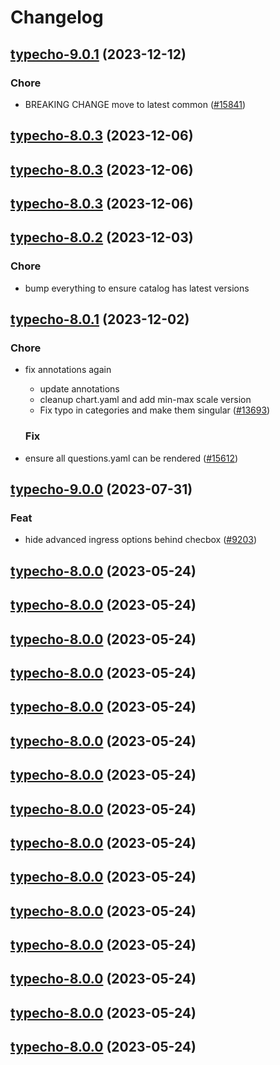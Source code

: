 # Changelog



## [typecho-9.0.1](https://github.com/truecharts/charts/compare/typecho-8.0.3...typecho-9.0.1) (2023-12-12)

### Chore

- BREAKING CHANGE move to latest common ([#15841](https://github.com/truecharts/charts/issues/15841))
  
  



## [typecho-8.0.3](https://github.com/truecharts/charts/compare/typecho-8.0.2...typecho-8.0.3) (2023-12-06)




## [typecho-8.0.3](https://github.com/truecharts/charts/compare/typecho-8.0.2...typecho-8.0.3) (2023-12-06)




## [typecho-8.0.3](https://github.com/truecharts/charts/compare/typecho-8.0.2...typecho-8.0.3) (2023-12-06)




## [typecho-8.0.2](https://github.com/truecharts/charts/compare/typecho-8.0.1...typecho-8.0.2) (2023-12-03)

### Chore

- bump everything to ensure catalog has latest versions
  
  


## [typecho-8.0.1](https://github.com/truecharts/charts/compare/typecho-9.0.0...typecho-8.0.1) (2023-12-02)

### Chore

- fix annotations again
  - update annotations
  - cleanup chart.yaml and add min-max scale version
  - Fix typo in categories and make them singular ([#13693](https://github.com/truecharts/charts/issues/13693))
  
  ### Fix

- ensure all questions.yaml can be rendered ([#15612](https://github.com/truecharts/charts/issues/15612))
  
  











## [typecho-9.0.0](https://github.com/truecharts/charts/compare/typecho-8.0.0...typecho-9.0.0) (2023-07-31)

### Feat

- hide advanced ingress options behind checbox ([#9203](https://github.com/truecharts/charts/issues/9203))
  
  


## [typecho-8.0.0](https://github.com/truecharts/charts/compare/typecho-7.0.21...typecho-8.0.0) (2023-05-24)




## [typecho-8.0.0](https://github.com/truecharts/charts/compare/typecho-7.0.21...typecho-8.0.0) (2023-05-24)




## [typecho-8.0.0](https://github.com/truecharts/charts/compare/typecho-7.0.21...typecho-8.0.0) (2023-05-24)




## [typecho-8.0.0](https://github.com/truecharts/charts/compare/typecho-7.0.21...typecho-8.0.0) (2023-05-24)




## [typecho-8.0.0](https://github.com/truecharts/charts/compare/typecho-7.0.21...typecho-8.0.0) (2023-05-24)




## [typecho-8.0.0](https://github.com/truecharts/charts/compare/typecho-7.0.21...typecho-8.0.0) (2023-05-24)




## [typecho-8.0.0](https://github.com/truecharts/charts/compare/typecho-7.0.21...typecho-8.0.0) (2023-05-24)




## [typecho-8.0.0](https://github.com/truecharts/charts/compare/typecho-7.0.21...typecho-8.0.0) (2023-05-24)




## [typecho-8.0.0](https://github.com/truecharts/charts/compare/typecho-7.0.21...typecho-8.0.0) (2023-05-24)




## [typecho-8.0.0](https://github.com/truecharts/charts/compare/typecho-7.0.21...typecho-8.0.0) (2023-05-24)




## [typecho-8.0.0](https://github.com/truecharts/charts/compare/typecho-7.0.21...typecho-8.0.0) (2023-05-24)




## [typecho-8.0.0](https://github.com/truecharts/charts/compare/typecho-7.0.21...typecho-8.0.0) (2023-05-24)




## [typecho-8.0.0](https://github.com/truecharts/charts/compare/typecho-7.0.21...typecho-8.0.0) (2023-05-24)




## [typecho-8.0.0](https://github.com/truecharts/charts/compare/typecho-7.0.21...typecho-8.0.0) (2023-05-24)




## [typecho-8.0.0](https://github.com/truecharts/charts/compare/typecho-7.0.21...typecho-8.0.0) (2023-05-24)

